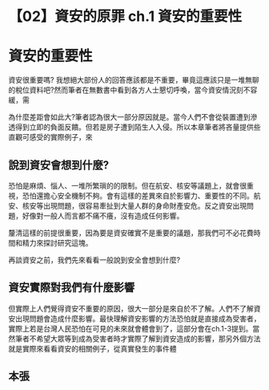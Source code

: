# 【02】資安的原罪 ch.1 資安的重要性

# 資安的重要性

資安很重要嗎? 我想絕大部份人的回答應該都是不重要，畢竟這應該只是一堆無聊的稅位資料吧?然而筆者在無數書中看到各方人士懇切呼喚，當今資安情況刻不容緩，需

為什麼差距會如此大?筆者認為很大一部分原因就是。當今人們不會從裝置遭到滲透得到立即的負面反饋。但若是房子遭到陌生人入侵。所以本章筆者將吝量提供些直觀可感受的實際例子，來

## 說到資安會想到什麼?
恐怕是麻煩、惱人、一堆所繁瑣的的限制。但在航安、核安等議題上，就會很重視，恐怕還擔心安全機制不夠。會有這樣的差異來自於影響力、重要性的不同。航安、核安等出現問題，很容易牽扯到大量人群的身命財產安危。反之資安出現問題，好像對一般人而言都不痛不癢，沒有造成任何影響。

釐清這樣的前提很重要，因為要是資安確實不是重要的議題，那我們可不必花費時間和精力來探討研究這塊。


再談資安之前，我們先來看看一般說到安全會想到什麼?

## 資安實際對我們有什麼影響
但實際上人們覺得資安不重要的原因，很大一部分是來自於不了解。人們不了解資安出現問題會造成什麼影響。最快理解資安影響的方法恐怕就是直接成為受害者，實際上若是台灣人民恐怕在可見的未來就會體會到了，這部分會在ch.1-3提到。當然筆者不希望大眾等到成為受害者時才實際了解到資安造成的影響，那另外個方法就是實際來看看資安的相關例子，從真實發生的事件體

## 本張

## 




